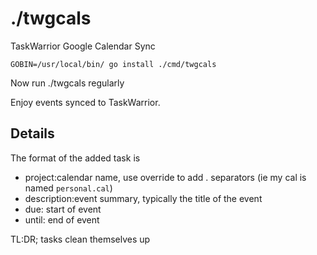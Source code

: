 # ./twgcals

TaskWarrior Google Calendar Sync

    GOBIN=/usr/local/bin/ go install ./cmd/twgcals

Now run ./twgcals regularly


Enjoy events synced to TaskWarrior.


## Details

The format of the added task is
* project:calendar name, use override to add . separators (ie my cal is named `personal.cal`)
* description:event summary, typically the title of the event
* due: start of event
* until: end of event

TL:DR; tasks clean themselves up
